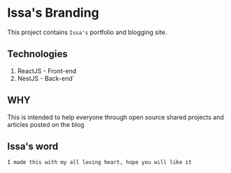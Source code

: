 # Issa's Branding

This project contains `Issa's` portfolio and blogging site.

## Technologies

1. ReactJS - Front-end
2. NestJS - Back-end`

## WHY

This is intended to help everyone through open source shared projects and articles posted on the blog

## Issa's word

`I made this with my all loving heart, hope you will like it `
